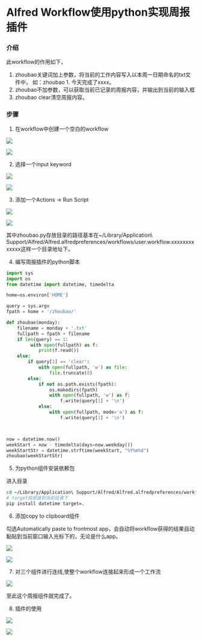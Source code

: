 # Alfred Workflow使用python实现周报插件

### 介绍

此workflow的作用如下，
1. zhoubao关键词加上参数，将当前的工作内容写入以本周一日期命名的txt文件中，
如：zhoubao 1. 今天完成了xxxx。
2. zhoubao不加参数，可以获取当前已记录的周报内容，并输出到当前的输入框
3. zhoubao clear清空周报内容。


### 步骤

1. 在workflow中创建一个空白的workflow

![](../imgs/alfred/img_9fbb730e733ddaceaf2b07416f2bcfe9.png)

![](../imgs/alfred/Snipaste_2023-04-06_14-05-54.png)

2. 选择一个input keyword

![](../imgs/alfred/Snipaste_2023-04-06_14-07-54.png)

![](../imgs/alfred/Snipaste_2023-04-06_14-08-47.png)

3. 添加一个Actions -> Run Script

![](../imgs/alfred/Snipaste_2023-04-06_14-09-37.png)

![](../imgs/alfred/img_c552eba47e6f732f1979158c2551df62.png)

其中zhoubao.py存放目录的路径基本在~/Library/Application\ Support/Alfred/Alfred.alfredpreferences/workflows/user.workflow.xxxxxxxxxxxxx这样一个目录地址下。

4. 编写周报插件的python脚本

```python
import sys
import os
from datetime import datetime, timedelta 

home=os.environ['HOME']

query = sys.argv
fpath = home + '/zhoubao/'

def zhoubao(monday):
    filename = monday + '.txt'
    fullpath = fpath + filename
    if len(query) == 1:
         with open(fullpath) as f:
            print(f.read())
    else:
        if query[1] == 'clear':
            with open(fullpath, 'w') as file:
                file.truncate(0)
        else:
            if not os.path.exists(fpath):
                os.makedirs(fpath)
                with open(fullpath, 'w') as f:
                    f.write(query[1] + '\n')
            else:
                with open(fullpath, mode='a') as f:
                    f.write(query[1] + '\n')



now = datetime.now()
weekStart = now - timedelta(days=now.weekday())
weekStartStr = datetime.strftime(weekStart, "%Y%m%d")
zhoubao(weekStartStr)
```

5. 为python组件安装依赖包

进入目录

```bash
cd ~/Library/Application\ Support/Alfred/Alfred.alfredpreferences/workflows/user.workflow.xxxxxxxxxxxxx
# target指安装到当前目录下
pip install datetime target=.
```

6. 添加copy to clipboard组件

勾选Automatically paste to frontmost app，会自动将workflow获得的结果自动黏贴到当前窗口输入光标下的，无论是什么app。

![](../imgs/alfred/Snipaste_2023-04-06_14-17-42.png)

![](../imgs/alfred/Snipaste_2023-04-06_14-18-00.png)

7. 对三个组件进行连线,使整个workflow连接起来形成一个工作流

![](../imgs/alfred/Snipaste_2023-04-06_14-18-24.png)

至此这个周报组件就完成了。

8. 插件的使用

![](../imgs/alfred/Snipaste_2023-04-06_14-26-39.png)

![](../imgs/alfred/screen2023-04-06%2014.28.27.mov")